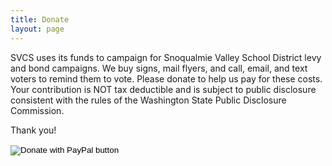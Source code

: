 ```yaml
---
title: Donate
layout: page
---
```

SVCS uses its funds to campaign for Snoqualmie Valley School District levy and bond campaigns. We buy signs, mail flyers, and call, email, and text voters to remind them to vote. Please donate to help us pay for these costs.  Your contribution is NOT tax deductible and is subject to public disclosure consistent with the rules of the Washington State Public Disclosure Commission.

Thank you!

<form action="https://www.paypal.com/donate" method="post" target="_top">
<input type="hidden" name="hosted_button_id" value="H3H6GVCRFZGA2" />
<input type="image" src="https://www.paypalobjects.com/en_US/i/btn/btn_donateCC_LG.gif" border="0" name="submit" title="PayPal - The safer, easier way to pay online!" alt="Donate with PayPal button" />
<img alt="pixel" border="0" src="https://www.paypal.com/en_US/i/scr/pixel.gif" width="1" height="1" />
</form>
